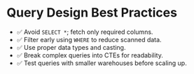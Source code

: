 # Query Design Best Practices

- ✅ Avoid `SELECT *`; fetch only required columns.  
- ✅ Filter early using `WHERE` to reduce scanned data.  
- ✅ Use proper data types and casting.  
- ✅ Break complex queries into CTEs for readability.  
- ✅ Test queries with smaller warehouses before scaling up.  
